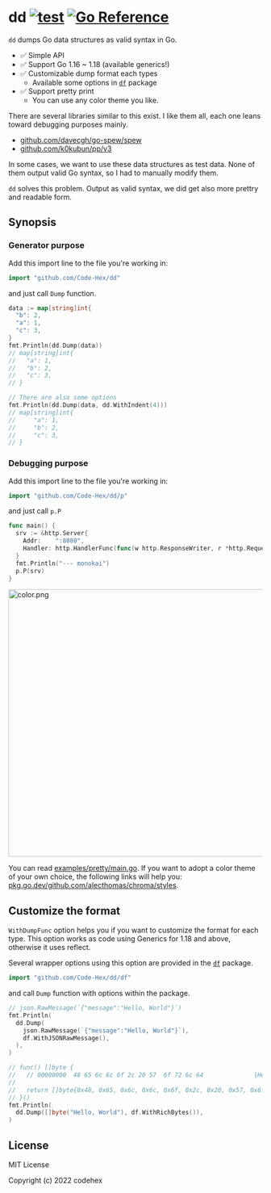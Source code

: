 # dd [![test](https://github.com/Code-Hex/dd/actions/workflows/test.yml/badge.svg)](https://github.com/Code-Hex/dd/actions/workflows/test.yml) [![Go Reference](https://pkg.go.dev/badge/github.com/Code-Hex/dd.svg)](https://pkg.go.dev/github.com/Code-Hex/dd)

`dd` dumps Go data structures as valid syntax in Go.

- ✅ Simple API
- ✅ Support Go 1.16 ~ 1.18 (available generics!)
- ✅ Customizable dump format each types
  - Available some options in [`df`](https://github.com/Code-Hex/dd/blob/main/df/df.go) package
- ✅ Support pretty print
  - You can use any color theme you like.

There are several libraries similar to this exist. I like them all, each one leans toward debugging purposes mainly.

- [github.com/davecgh/go-spew/spew](https://github.com/davecgh/go-spew)
- [github.com/k0kubun/pp/v3](https://github.com/k0kubun/pp)

In some cases, we want to use these data structures as test data. None of them output valid Go syntax, so I had to manually modify them.

`dd` solves this problem. Output as valid syntax, we did get also more prettry and readable form.

## Synopsis

### Generator purpose

Add this import line to the file you're working in:

```go
import "github.com/Code-Hex/dd"
```

and just call `Dump` function.

```go
data := map[string]int{
  "b": 2,
  "a": 1,
  "c": 3,
}
fmt.Println(dd.Dump(data))
// map[string]int{
//   "a": 1,
//   "b": 2,
//   "c": 3,
// }

// There are also some options
fmt.Println(dd.Dump(data, dd.WithIndent(4)))
// map[string]int{
//     "a": 1,
//     "b": 2,
//     "c": 3,
// }
```

### Debugging purpose

Add this import line to the file you're working in:

```go
import "github.com/Code-Hex/dd/p"
```

and just call `p.P`

```go
func main() {
  srv := &http.Server{
    Addr:    ":8080",
    Handler: http.HandlerFunc(func(w http.ResponseWriter, r *http.Request) {}),
  }
  fmt.Println("--- monokai")
  p.P(srv)
}
```

<img width="530" alt="color.png" src="https://user-images.githubusercontent.com/6500104/159877754-976b2d48-7b58-493f-8ff7-589b782d690a.png">

You can read [examples/pretty/main.go](https://github.com/Code-Hex/dd/blob/main/examples/pretty/main.go). If you want to adopt a color theme of your own choice, the following links will help you: [pkg.go.dev/github.com/alecthomas/chroma/styles](https://pkg.go.dev/github.com/alecthomas/chroma/styles).

## Customize the format

`WithDumpFunc` option helps you if you want to customize the format for each type. This option works as code using Generics for 1.18 and above, otherwise it uses reflect.

Several wrapper options using this option are provided in the [`df`](https://github.com/Code-Hex/dd/blob/main/df/df.go) package.

```go
import "github.com/Code-Hex/dd/df"
```

and call `Dump` function with options within the package.

```go
// json.RawMessage(`{"message":"Hello, World"}`)
fmt.Println(
  dd.Dump(
    json.RawMessage(`{"message":"Hello, World"}`),
    df.WithJSONRawMessage(),
  ),
)

// func() []byte {
//   // 00000000  48 65 6c 6c 6f 2c 20 57  6f 72 6c 64              |Hello, World|
//
//   return []byte{0x48, 0x65, 0x6c, 0x6c, 0x6f, 0x2c, 0x20, 0x57, 0x6f, 0x72, 0x6c, 0x64}
// }()
fmt.Println(
  dd.Dump([]byte("Hello, World"), df.WithRichBytes()),
)
```

## License

MIT License

Copyright (c) 2022 codehex